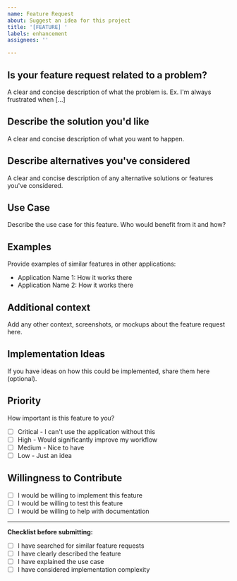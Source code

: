 ```yaml
---
name: Feature Request
about: Suggest an idea for this project
title: '[FEATURE] '
labels: enhancement
assignees: ''

---
```


## Is your feature request related to a problem?
A clear and concise description of what the problem is. Ex. I'm always frustrated when [...]

## Describe the solution you'd like
A clear and concise description of what you want to happen.

## Describe alternatives you've considered
A clear and concise description of any alternative solutions or features you've considered.

## Use Case
Describe the use case for this feature. Who would benefit from it and how?

## Examples
Provide examples of similar features in other applications:
- Application Name 1: How it works there
- Application Name 2: How it works there

## Additional context
Add any other context, screenshots, or mockups about the feature request here.

## Implementation Ideas
If you have ideas on how this could be implemented, share them here (optional).

## Priority
How important is this feature to you?
- [ ] Critical - I can't use the application without this
- [ ] High - Would significantly improve my workflow
- [ ] Medium - Nice to have
- [ ] Low - Just an idea

## Willingness to Contribute
- [ ] I would be willing to implement this feature
- [ ] I would be willing to test this feature
- [ ] I would be willing to help with documentation

---

**Checklist before submitting:**
- [ ] I have searched for similar feature requests
- [ ] I have clearly described the feature
- [ ] I have explained the use case
- [ ] I have considered implementation complexity
